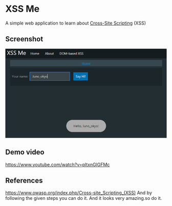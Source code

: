 # XSS Me

A simple web application to learn about [Cross-Site Scripting](https://en.wikipedia.org/wiki/Cross-site_scripting) (XSS)

## Screenshot

![xss-me](screenshot.png)

## Demo video

https://www.youtube.com/watch?v=pltxnGlGFMc

## References

https://www.owasp.org/index.php/Cross-site_Scripting_(XSS)
And by following the given steps you can do it. And it looks very amazing.so do it.
